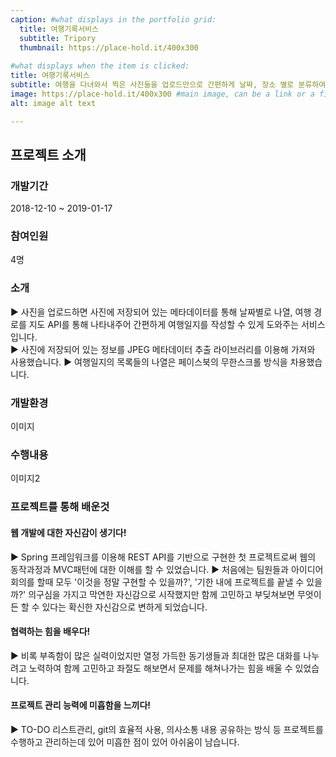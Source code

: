 ```yaml
---
caption: #what displays in the portfolio grid:
  title: 여행기록서비스
  subtitle: Tripory
  thumbnail: https://place-hold.it/400x300
  
#what displays when the item is clicked:
title: 여행기록서비스
subtitle: 여행을 다녀와서 찍은 사진들을 업로드만으로 간편하게 날짜, 장소 별로 분류하여 여행일지를 기록하는 서비스
image: https://place-hold.it/400x300 #main image, can be a link or a file in assets/img/portfolio
alt: image alt text

---
```

## 프로젝트 소개
### 개발기간
2018-12-10 ~ 2019-01-17

### 참여인원
4명

### 소개
▶ 사진을 업로드하면 사진에 저장되어 있는 메타데이터를 통해 날짜별로 나열, 여행 경로를 지도 API를 통해 나타내주어 간편하게 여행일지를 작성할 수 있게 도와주는 서비스입니다.<br>
▶ 사진에 저장되어 있는 정보를 JPEG 메타데이터 추출 라이브러리를 이용해 가져와 사용했습니다.
▶ 여행일지의 목록들의 나열은 페이스북의 무한스크롤 방식을 차용했습니다.

### 개발환경
이미지

### 수행내용
이미지2

### 프로젝트를 통해 배운것
#### 웹 개발에 대한 자신감이 생기다!
▶ Spring 프레임워크를 이용해 REST API를 기반으로 구현한 첫 프로젝트로써 웹의 동작과정과 MVC패턴에 대한 이해를 할 수 있었습니다.
▶ 처음에는 팀원들과 아이디어 회의를 할때 모두 '이것을 정말 구현할 수 있을까?', '기한 내에 프로젝트를 끝낼 수 있을까?' 의구심을 가지고 막연한 자신감으로 시작했지만
함께 고민하고 부딪쳐보면 무엇이든 할 수 있다는 확신한 자신감으로 변하게 되었습니다.

#### 협력하는 힘을 배우다!
▶ 비록 부족함이 많은 실력이었지만 열정 가득한 동기생들과 최대한 많은 대화를 나누려고 노력하여 함께 고민하고 좌절도 해보면서 문제를 해쳐나가는 힘을 배울 수 있었습니다.

#### 프로젝트 관리 능력에 미흡함을 느끼다!
▶ TO-DO 리스트관리, git의 효율적 사용, 의사소통 내용 공유하는 방식 등 프로젝트를 수행하고 관리하는데 있어 미흡한 점이 있어 아쉬움이 남습니다. 

